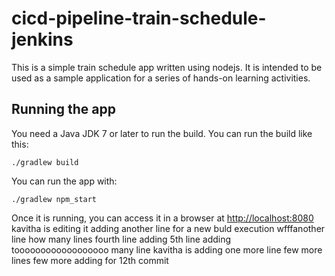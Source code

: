# cicd-pipeline-train-schedule-jenkins

This is a simple train schedule app written using nodejs. It is intended to be used as a sample application for a series of hands-on learning activities.

## Running the app

You need a Java JDK 7 or later to run the build. You can run the build like this:

    ./gradlew build

You can run the app with:

    ./gradlew npm_start

Once it is running, you can access it in a browser at [http://localhost:8080](http://localhost:8080)
kavitha is editing it
adding another line for a new buld execution
wfffanother line
how many lines
fourth line adding
5th line adding
toooooooooooooooooo many line
kavitha is adding one more line
few more lines
few more
adding for 12th commit
